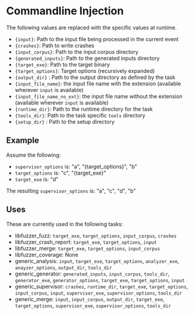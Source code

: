 # Commandline Injection

The following values are replaced with the specific values at runtime.

* `{input}`: Path to the input file being processed in the current event
* `{crashes}`: Path to write crashes
* `{input_corpus}`: Path to the input corpus directory
* `{generated_inputs}`: Path to the generated inputs directory
* `{target_exe}`: Path to the target binary
* `{target_options}`: Target options (recursively expanded)
* `{output_dir}` : Path to the output directory as defined by the task
* `{input_file_name}`: the input file name with the extension (available
  wherever `input` is available)
* `{input_file_name_no_ext}`: the input file name without the extension
  (available wherever `input` is available)
* `{runtime_dir}`: Path to the runtime directory for the task
* `{tools_dir}`: Path to the task specific `tools` directory
* `{setup_dir}` : Path to the setup directory

## Example

Assume the following:

* `supervisor_options` is: "a", "{target_options}", "b"
* `target_options` is: "c", "{target_exe}"
* `target_exe` is: "d"

The resulting `supervisor_options` is: "a", "c", "d", "b"

## Uses

These are currently used in the following tasks:

* libfuzzer_fuzz: `target_exe`, `target_options`, `input_corpus`, `crashes`
* libfuzzer_crash_report: `target_exe`, `target_options`, `input`
* libfuzzer_merge: `target_exe`, `target_options`, `input_corpus`
* libfuzzer_coverage: None
* generic_analysis: `input`, `target_exe`, `target_options`, `analyzer_exe`,
  `anayzer_options`, `output_dir`, `tools_dir`
* generic_generator: `generated_inputs`, `input_corpus`, `tools_dir`,
  `generator_exe`, `generator_options`, `target_exe`, `target_options`, `input`
* generic_supervisor: `crashes`, `runtime_dir`, `target_exe`, `target_options`,
  `input_corpus`, `input`, `supervisor_exe`, `supervisor_options`, `tools_dir`
* generic_merge: `input`, `input_corpus`, `output_dir`, `target_exe`,
  `target_options`, `supervisor_exe`, `supervisor_options`, `tools_dir`
